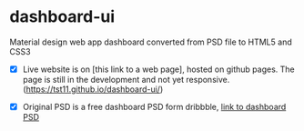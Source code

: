 # dashboard-ui
Material design web app dashboard converted from PSD file to HTML5 and CSS3

- [x] Live website is on [this link to a web page], hosted on github pages. The page is still in the development and not yet responsive.(https://tst11.github.io/dashboard-ui/)

- [x] Original PSD is a free dashboard PSD form dribbble, [link to dashboard PSD](https://dribbble.com/shots/3530350-Wofsus-Dashboard-Freebie/attachments/783200)
